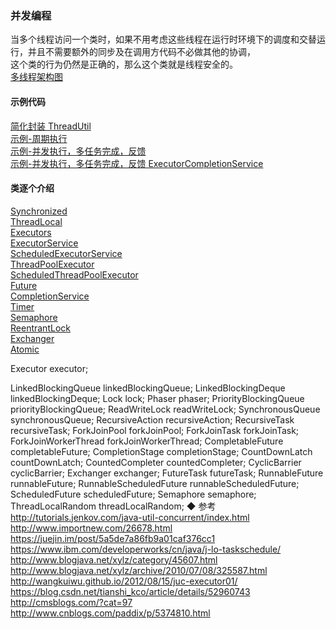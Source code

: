 ### 并发编程   
当多个线程访问一个类时，如果不用考虑这些线程在运行时环境下的调度和交替运行，并且不需要额外的同步及在调用方代码不必做其他的协调，  
这个类的行为仍然是正确的，那么这个类就是线程安全的。  
[多线程架构图](ImageFiles/MT_001.png)  
#### 示例代码  
[简化封装 ThreadUtil](library/ThreadUtil.md)  
[示例-周期执行](sample/ses_01.md)   
[示例-并发执行，多任务完成，反馈](sample/es_01.md)   
[示例-并发执行，多任务完成，反馈 ExecutorCompletionService](sample/es_01.md)   
#### 类逐个介绍  
[Synchronized](library/synchronized.md)  
[ThreadLocal](library/ThreadLocal.md)   
[Executors](library/Executors.md)  
[ExecutorService](library/ExecutorService.md)  
[ScheduledExecutorService](library/ScheduledExecutorService.md)  
[ThreadPoolExecutor](ThreadPoolExecutor/ThreadPoolExecutor.md)  
[ScheduledThreadPoolExecutor](library/ScheduledThreadPoolExecutor.md)  
[Future](library/Future.md)  
[CompletionService](library/CompletionService.md)  
[Timer](library/Timer.md)  
[Semaphore](library/Semaphore.md)  
[ReentrantLock](library/ReentrantLock.md)  
[Exchanger](library/Exchanger.md)  
[Atomic](library/Atomic)  

Executor executor;

LinkedBlockingQueue linkedBlockingQueue;
LinkedBlockingDeque linkedBlockingDeque;
Lock lock;
Phaser phaser;
PriorityBlockingQueue priorityBlockingQueue;
ReadWriteLock readWriteLock;
SynchronousQueue synchronousQueue;
RecursiveAction recursiveAction;
RecursiveTask recursiveTask;
ForkJoinPool forkJoinPool;
ForkJoinTask forkJoinTask;
ForkJoinWorkerThread forkJoinWorkerThread;
CompletableFuture completableFuture;
CompletionStage completionStage;
CountDownLatch countDownLatch;
CountedCompleter countedCompleter;
CyclicBarrier cyclicBarrier;
Exchanger exchanger;
FutureTask futureTask;
RunnableFuture runnableFuture;
RunnableScheduledFuture runnableScheduledFuture;
ScheduledFuture scheduledFuture;
Semaphore semaphore;
ThreadLocalRandom threadLocalRandom;
◆ 参考  
http://tutorials.jenkov.com/java-util-concurrent/index.html  
http://www.importnew.com/26678.html  
https://juejin.im/post/5a5de7a86fb9a01caf376cc1  
https://www.ibm.com/developerworks/cn/java/j-lo-taskschedule/  
http://www.blogjava.net/xylz/category/45607.html  
http://www.blogjava.net/xylz/archive/2010/07/08/325587.html  
http://wangkuiwu.github.io/2012/08/15/juc-executor01/  
https://blog.csdn.net/tianshi_kco/article/details/52960743  
http://cmsblogs.com/?cat=97  
http://www.cnblogs.com/paddix/p/5374810.html  

